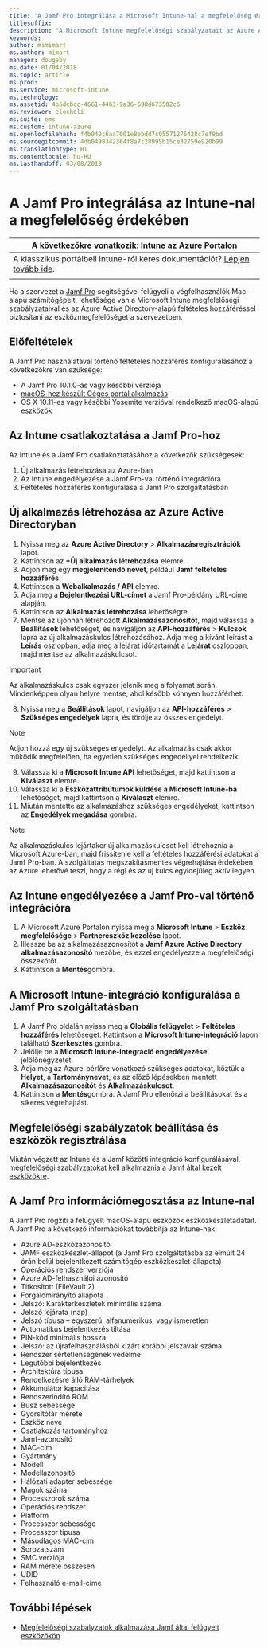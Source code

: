 ```yaml
---
title: "A Jamf Pro integrálása a Microsoft Intune-nal a megfelelőség érdekében"
titlesuffix: 
description: "A Microsoft Intune megfelelőségi szabályzatait az Azure Active Directory feltételes hozzáférésével használva biztonságossá teheti a Jamf által kezelt eszközöket."
keywords: 
author: msmimart
ms.author: mimart
manager: dougeby
ms.date: 01/04/2018
ms.topic: article
ms.prod: 
ms.service: microsoft-intune
ms.technology: 
ms.assetid: 4b6dcbcc-4661-4463-9a36-698d673502c6
ms.reviewer: elocholi
ms.suite: ems
ms.custom: intune-azure
ms.openlocfilehash: f4b040c6aa7001e8ebdd7c05571276428c7ef9bd
ms.sourcegitcommit: 4db0498342364f8a7c28995b15ce32759e920b99
ms.translationtype: HT
ms.contentlocale: hu-HU
ms.lasthandoff: 03/08/2018
---
```

# <a name="integrate-jamf-pro-with-intune-for-compliance"></a>A Jamf Pro integrálása az Intune-nal a megfelelőség érdekében

|A következőkre vonatkozik: Intune az Azure Portalon |
|--|
|A klasszikus portálbeli Intune-ról keres dokumentációt? [Lépjen tovább ide](/intune/introduction-intune?toc=/intune-classic/toc.json).|
| |

Ha a szervezet a [Jamf Pro](https://www.jamf.com) segítségével felügyeli a végfelhasználók Mac-alapú számítógépeit, lehetősége van a Microsoft Intune megfelelőségi szabályzataival és az Azure Active Directory-alapú feltételes hozzáféréssel biztosítani az eszközmegfelelőséget a szervezetben.

## <a name="prerequisites"></a>Előfeltételek

A Jamf Pro használatával történő feltételes hozzáférés konfigurálásához a következőkre van szüksége:

- A Jamf Pro 10.1.0-ás vagy későbbi verziója
- [macOS-hez készült Céges portál alkalmazás](https://aka.ms/macoscompanyportal)
- OS X 10.11-es vagy későbbi Yosemite verzióval rendelkező macOS-alapú eszközök

## <a name="connecting-intune-to-jamf-pro"></a>Az Intune csatlakoztatása a Jamf Pro-hoz

Az Intune és a Jamf Pro csatlakoztatásához a következők szükségesek:

1. Új alkalmazás létrehozása az Azure-ban
2. Az Intune engedélyezése a Jamf Pro-val történő integrációra
3. Feltételes hozzáférés konfigurálása a Jamf Pro szolgáltatásban

## <a name="create-a-new-application-in-azure-active-directory"></a>Új alkalmazás létrehozása az Azure Active Directoryban

1. Nyissa meg az **Azure Active Directory** > **Alkalmazásregisztrációk** lapot.
2. Kattintson az **+Új alkalmazás létrehozása** elemre.
3. Adjon meg egy **megjelenítendő nevet**, például **Jamf feltételes hozzáférés**.
4. Kattintson a **Webalkalmazás / API** elemre.
5. Adja meg a **Bejelentkezési URL-címet** a Jamf Pro-példány URL-címe alapján.
6. Kattintson az **Alkalmazás létrehozása** lehetőségre.
7. Mentse az újonnan létrehozott **Alkalmazásazonosítót**, majd válassza a **Beállítások** lehetőséget, és navigáljon az **API-hozzáférés** > **Kulcsok** lapra az új alkalmazáskulcs létrehozásához. Adja meg a kívánt leírást a **Leírás** oszlopban, adja meg a lejárat időtartamát a **Lejárat** oszlopban, majd mentse az alkalmazáskulcsot.

  > [!IMPORTANT]
  > Az alkalmazáskulcs csak egyszer jelenik meg a folyamat során. Mindenképpen olyan helyre mentse, ahol később könnyen hozzáférhet.

8. Nyissa meg a **Beállítások** lapot, navigáljon az **API-hozzáférés** > **Szükséges engedélyek** lapra, és törölje az összes engedélyt.

  > [!NOTE]
  > Adjon hozzá egy új szükséges engedélyt. Az alkalmazás csak akkor működik megfelelően, ha egyetlen szükséges engedéllyel rendelkezik.

9.  Válassza ki a **Microsoft Intune API** lehetőséget, majd kattintson a **Kiválaszt** elemre.
10. Válassza ki a **Eszközattribútumok küldése a Microsoft Intune-ba** lehetőséget, majd kattintson a **Kiválaszt** elemre.
11. Miután mentette az alkalmazáshoz szükséges engedélyeket, kattintson az **Engedélyek megadása** gombra.

  > [!NOTE]
  > Az alkalmazáskulcs lejártakor új alkalmazáskulcsot kell létrehoznia a Microsoft Azure-ban, majd frissítenie kell a feltételes hozzáférési adatokat a Jamf Pro-ban. A szolgáltatás megszakításmentes végrehajtása érdekében az Azure lehetővé teszi, hogy a régi és az új kulcs egyidejűleg aktív legyen.

## <a name="enable-intune-to-integrate-with-jamf-pro"></a>Az Intune engedélyezése a Jamf Pro-val történő integrációra

1. A Microsoft Azure Portalon nyissa meg a **Microsoft Intune** > **Eszköz megfelelősége** > **Partnereszköz kezelése** lapot.
2. Illessze be az alkalmazásazonosítót a **Jamf Azure Active Directory alkalmazásazonosító** mezőbe, és ezzel engedélyezze a megfelelőségi összekötőt.
3. Kattintson a **Mentés**gombra.

## <a name="configure-microsoft-intune-integration-in-jamf-pro"></a>A Microsoft Intune-integráció konfigurálása a Jamf Pro szolgáltatásban

1. A Jamf Pro oldalán nyissa meg a **Globális felügyelet** > **Feltételes hozzáférés** lehetőséget. Kattintson a **Microsoft Intune-integráció** lapon található **Szerkesztés** gombra.
2. Jelölje be a **Microsoft Intune-integráció engedélyezése** jelölőnégyzetet.
3. Adja meg az Azure-bérlőre vonatkozó szükséges adatokat, köztük a **Helyet**, a **Tartománynevet**, és az előző lépésekben mentett **Alkalmazásazonosítót** és **Alkalmazáskulcsot**.
4. Kattintson a **Mentés**gombra. A Jamf Pro ellenőrzi a beállításokat és a sikeres végrehajtást.

## <a name="set-up-compliance-policies-and-register-devices"></a>Megfelelőségi szabályzatok beállítása és eszközök regisztrálása

Miután végzett az Intune és a Jamf közötti integráció konfigurálásával, [megfelelőségi szabályzatokat kell alkalmaznia a Jamf által kezelt eszközökre](conditional-access-assign-jamf.md).

## <a name="information-shared-from-jamf-pro-to-intune"></a>A Jamf Pro információmegosztása az Intune-nal

A Jamf Pro rögzíti a felügyelt macOS-alapú eszközök eszközkészletadatait. A Jamf Pro a következő információkat továbbítja az Intune-nak:

* Azure AD-eszközazonosító
* JAMF eszközkészlet-állapot (a Jamf Pro szolgáltatásba az elmúlt 24 órán belül bejelentkezett számítógép eszközkészlet-állapota)
* Operációs rendszer verziója
* Azure AD-felhasználói azonosító
* Titkosított (FileVault 2)
* Forgalomirányító állapota
* Jelszó: Karakterkészletek minimális száma
* Jelszó lejárata (nap)
* Jelszó típusa – egyszerű, alfanumerikus, vagy ismeretlen
* Automatikus bejelentkezés tiltása
* PIN-kód minimális hossza
* Jelszó: az újrafelhasználásból kizárt korábbi jelszavak száma
* Rendszer sértetlenségének védelme
* Legutóbbi bejelentkezés
* Architektúra típusa
* Rendelkezésre álló RAM-tárhelyek
* Akkumulátor kapacitása
* Rendszerindító ROM
* Busz sebessége
* Gyorsítótár mérete
* Eszköz neve
* Csatlakozás tartományhoz
* Jamf-azonosító
* MAC-cím
* Gyártmány
* Modell
* Modellazonosító
* Hálózati adapter sebessége
* Magok száma
* Processzorok száma
* Operációs rendszer
* Platform
* Processzor sebessége
* Processzor típusa
* Másodlagos MAC-cím
* Sorozatszám
* SMC verziója
* RAM mérete összesen
* UDID
* Felhasználó e-mail-címe

## <a name="next-steps"></a>További lépések

- [Megfelelőségi szabályzatok alkalmazása Jamf által felügyelt eszközökön](conditional-access-assign-jamf.md)
